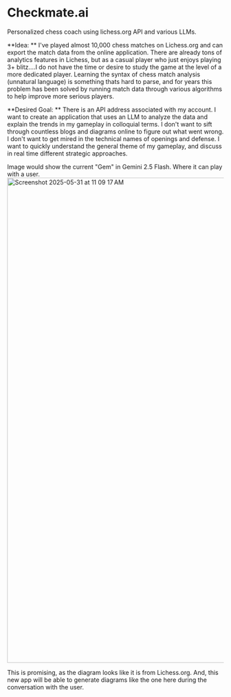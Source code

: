 # Checkmate.ai
Personalized chess coach using lichess.org API and various LLMs. 

**Idea: **
I've played almost 10,000 chess matches on Lichess.org and can export the match data from the online application. There are already tons of analytics features in Lichess, but as a casual player who just enjoys playing 3+ blitz....I do not have the time or desire to study the game at the level of a more dedicated player. Learning the syntax of chess match analysis (unnatural language) is something thats hard to parse, and for years this problem has been solved by running match data through various algorithms to help improve more serious players. 

**Desired Goal: **
There is an API address associated with my account. I want to create an application that uses an LLM to analyze the data and explain the trends in my gameplay in colloquial terms. I don't want to sift through countless blogs and diagrams online to figure out what went wrong. I don't want to get mired in the technical names of openings and defense. I want to quickly understand the general theme of my gameplay, and discuss in real time different strategic approaches. 

Image would show the current "Gem" in Gemini 2.5 Flash. Where it can play with a user. 
<img width="1128" alt="Screenshot 2025-05-31 at 11 09 17 AM" src="https://github.com/user-attachments/assets/2fc71c63-f638-4541-901f-0e659420ca21" />

This is promising, as the diagram looks like it is from Lichess.org. And, this new app will be able to generate diagrams like the one here during the conversation with the user. 
